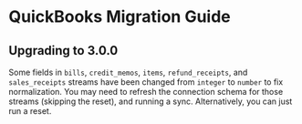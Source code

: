# QuickBooks Migration Guide

## Upgrading to 3.0.0
Some fields in `bills`, `credit_memos`, `items`, `refund_receipts`, and `sales_receipts` streams have been changed from `integer` to `number` to fix normalization. You may need to refresh the connection schema for those streams (skipping the reset), and running a sync. Alternatively, you can just run a reset.
